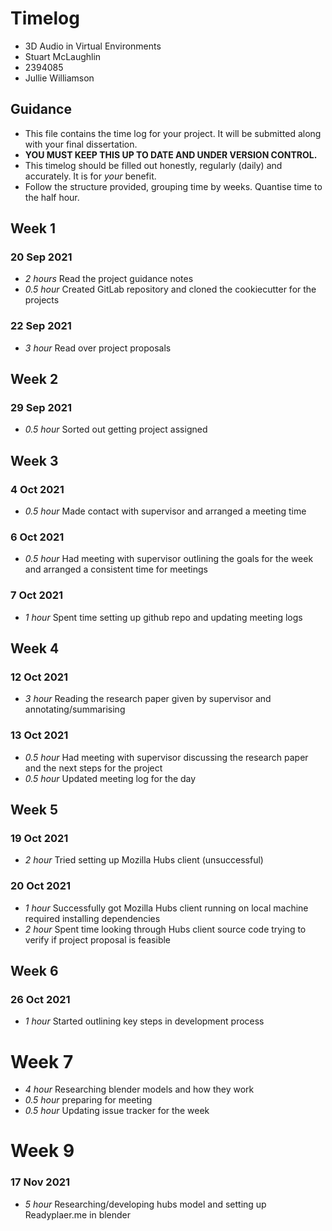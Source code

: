 # Timelog

* 3D Audio in Virtual Environments
* Stuart McLaughlin
* 2394085
* Jullie Williamson

## Guidance

* This file contains the time log for your project. It will be submitted along with your final dissertation.
* **YOU MUST KEEP THIS UP TO DATE AND UNDER VERSION CONTROL.**
* This timelog should be filled out honestly, regularly (daily) and accurately. It is for *your* benefit.
* Follow the structure provided, grouping time by weeks.  Quantise time to the half hour.

## Week 1

### 20 Sep 2021

* *2 hours* Read the project guidance notes
* *0.5 hour* Created GitLab repository and cloned the cookiecutter for the projects

### 22 Sep 2021
* *3 hour* Read over project proposals

## Week 2

### 29 Sep 2021

* *0.5 hour* Sorted out getting project assigned

## Week 3

### 4 Oct 2021
* *0.5 hour* Made contact with supervisor and arranged a meeting time

### 6 Oct 2021
* *0.5 hour* Had meeting with supervisor outlining the goals for the week and arranged a consistent time for meetings

### 7 Oct 2021
* *1 hour* Spent time setting up github repo and updating meeting logs

## Week 4

### 12 Oct 2021
* *3 hour* Reading the research paper given by supervisor and annotating/summarising

### 13 Oct 2021
* *0.5 hour* Had meeting with supervisor discussing the research paper and the next steps for the project
* *0.5 hour* Updated meeting log for the day

## Week 5

### 19 Oct 2021
* *2 hour* Tried setting up Mozilla Hubs client (unsuccessful)

### 20 Oct 2021 
* *1 hour* Successfully got Mozilla Hubs client running on local machine required installing dependencies
* *2 hour* Spent time looking through Hubs client source code trying to verify if project proposal is feasible

## Week 6

### 26 Oct 2021
* *1 hour* Started outlining key steps in development process

# Week 7
* *4 hour* Researching blender models and how they work
* *0.5 hour* preparing for meeting
* *0.5 hour* Updating issue tracker for the week

# Week 9 

### 17 Nov 2021
* *5 hour* Researching/developing hubs model and setting up Readyplaer.me in blender
